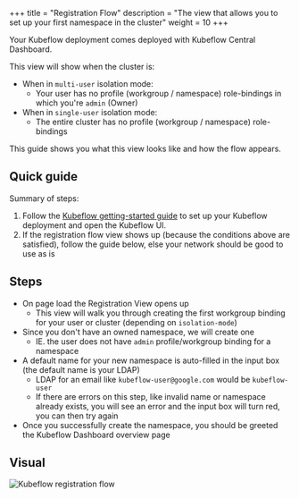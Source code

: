 +++
title = "Registration Flow"
description = "The view that allows you to set up your first namespace in the cluster"
weight = 10
+++

Your Kubeflow deployment comes deployed with Kubeflow Central Dashboard. 

This view will show when the cluster is:

- When in `multi-user` isolation mode:
  - Your user has no profile (workgroup / namespace) role-bindings in which you're `admin` (Owner)
- When in `single-user` isolation mode:
  - The entire cluster has no profile (workgroup / namespace) role-bindings

This guide shows you what this view looks like and how the flow appears.

## Quick guide
Summary of steps:

1. Follow the [Kubeflow getting-started guide](/docs/started/getting-started/) 
  to set up your Kubeflow deployment and open the Kubeflow UI.
1. If the registration flow view shows up (because the conditions above are satisfied), follow the guide below, else your network should be good to use as is

## Steps
- On page load the Registration View opens up
  - This view will walk you through creating the first workgroup binding for your user or cluster (depending on `isolation-mode`)
- Since you don't have an owned namespace, we will create one
  - IE. the user does not have `admin` profile/workgroup binding for a namespace
- A default name for your new namespace is auto-filled in the input box (the default name is your LDAP)
  - LDAP for an email like `kubeflow-user@google.com` would be `kubeflow-user`
  - If there are errors on this step, like invalid name or namespace already exists, you will see an error and the input box will turn red, you can then try again
- Once you successfully create the namespace, you should be greeted the Kubeflow Dashboard overview page

## Visual
![Kubeflow registration flow](/docs/images/registration-flow.gif)
